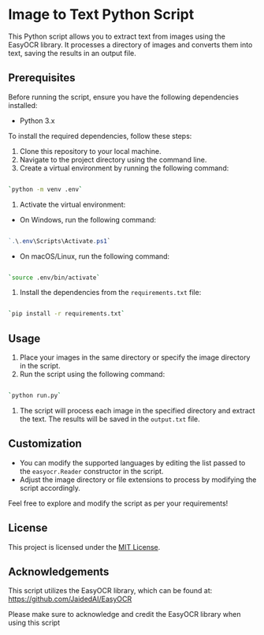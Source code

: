 Image to Text Python Script
===========================

This Python script allows you to extract text from images using the EasyOCR library. It processes a directory of images and converts them into text, saving the results in an output file.

Prerequisites
-------------

Before running the script, ensure you have the following dependencies installed:

-   Python 3.x

To install the required dependencies, follow these steps:

1.  Clone this repository to your local machine.
2.  Navigate to the project directory using the command line.
3.  Create a virtual environment by running the following command:

``` bash

`python -m venv .env`
```
1.  Activate the virtual environment:

-   On Windows, run the following command:

``` powershell

`.\.env\Scripts\Activate.ps1`
```
-   On macOS/Linux, run the following command:

``` bash

`source .env/bin/activate`
```
1.  Install the dependencies from the `requirements.txt` file:

``` bash

`pip install -r requirements.txt`
```
Usage
-----

1.  Place your images in the same directory or specify the image directory in the script.
2.  Run the script using the following command:

``` bash

`python run.py`
```
1.  The script will process each image in the specified directory and extract the text. The results will be saved in the `output.txt` file.

Customization
-------------

-   You can modify the supported languages by editing the list passed to the `easyocr.Reader` constructor in the script.
-   Adjust the image directory or file extensions to process by modifying the script accordingly.

Feel free to explore and modify the script as per your requirements!

License
-------

This project is licensed under the [MIT License](./LICENSE).

Acknowledgements
----------------

This script utilizes the EasyOCR library, which can be found at: <https://github.com/JaidedAI/EasyOCR>

Please make sure to acknowledge and credit the EasyOCR library when using this script